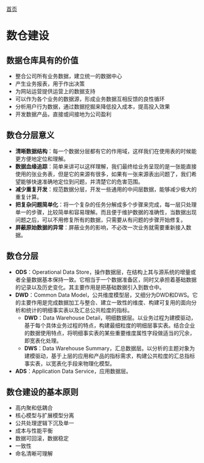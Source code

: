 [首页](/)
# 数仓建设

## 数据仓库具有的价值

* 整合公司所有业务数据，建立统一的数据中心
* 产生业务报表，用于作出决策
* 为网站运营提供运营上的数据支持
* 可以作为各个业务的数据源，形成业务数据互相反馈的良性循环
* 分析用户行为数据，通过数据挖掘来降低投入成本，提高投入效果
* 开发数据产品，直接或间接地为公司盈利

## 数仓分层意义

* **清晰数据结构**：每一个数据分层都有它的作用域，这样我们在使用表的时候能更方便地定位和理解。
* **数据血缘追踪**：简单来讲可以这样理解，我们最终给业务呈现的是一张能直接使用的张业务表，但是它的来源有很多，如果有一张来源表出问题了，我们希望能够快速准确地定位到问题，并清楚它的危害范围。
* **减少重复开发**：规范数据分层，开发一些通用的中间层数据，能够减少极大的重复计算。
* **把复杂问题简单化**：将一个复杂的任务分解成多个步骤来完成，每一层只处理单一的步骤，比较简单和容易理解。而且便于维护数据的准确性，当数据出现问题之后，可以不用修复所有的数据，只需要从有问题的步骤开始修复。
* **屏蔽原始数据的异常**：屏蔽业务的影响，不必改一次业务就需要重新接入数据。

## 数仓分层

* **ODS**：Operational Data Store，操作数据层，在结构上其与源系统的增量或者全量数据基本保持一致。它相当于一个数据准备区，同时又承担着基础数据的记录以及历史变化。其主要作用是把基础数据引入到数仓中。
* **DWD**：Common Data Model，公共维度模型层，又细分为DWD和DWS。它的主要作用是完成数据加工与整合、建立一致性的维度、构建可复用的面向分析和统计的明细事实表以及汇总公共粒度的指标。
  * **DWD**：Data Warehouse Detail，明细数据层。以业务过程为建模驱动，基于每个具体业务过程的特点，构建最细粒度的明细层事实表。结合企业的数据使用特点，将明细事实表的某些重要维度属性字段做适当的冗余，即宽表化处理。
  * **DWS**：Data Warehouse Summary，汇总数据层。以分析的主题对象为建模驱动，基于上层的应用和产品的指标需求，构建公共粒度的汇总指标事实表，以宽表化手段来物理化模型。
* **ADS**：Application Data Service，应用数据层。

## 数仓建设的基本原则

* 高内聚和低耦合
* 核心模型与扩展模型分离
* 公共处理逻辑下沉及单一
* 成本与性能平衡
* 数据可回滚，数据稳定
* 一致性
* 命名清晰可理解
